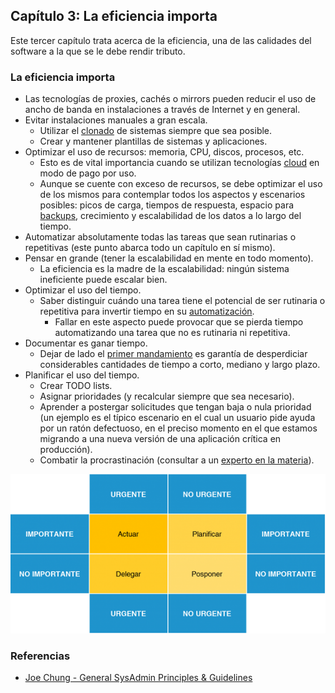 ## Capítulo 3: La eficiencia importa

Este tercer capítulo trata acerca de la eficiencia, una de las calidades del
software a la que se le debe rendir tributo.

### La eficiencia importa

* Las tecnologías de proxies, cachés o mirrors pueden reducir el uso de ancho de
  banda en instalaciones a través de Internet y en general.
* Evitar instalaciones manuales a gran escala.
    * Utilizar el [clonado](https://www.linuxito.com/gnu-linux/nivel-alto/165-como-clonar-maquinas-virtuales-kvm)
      de sistemas siempre que sea posible.
    * Crear y mantener plantillas de sistemas y aplicaciones.
* Optimizar el uso de recursos: memoria, CPU, discos, procesos, etc.
    * Esto es de vital importancia cuando se utilizan tecnologías [cloud](https://www.linuxito.com/15-miscelaneo/642-curso-de-cloud-computing-online-gratuito-y-acreditado)
      en modo de pago por uso.
    * Aunque se cuente con exceso de recursos, se debe optimizar el uso de los
      mismos para contemplar todos los aspectos y escenarios posibles: picos de
      carga, tiempos de respuesta, espacio para [backups](https://www.linuxito.com/nix/711-la-biblia-del-sysadmin-capitulo-2-lo-dificil-seguridad-y-backups),
      crecimiento y escalabilidad de los datos a lo largo del tiempo.
* Automatizar absolutamente todas las tareas que sean rutinarias o repetitivas
  (este punto abarca todo un capítulo en sí mismo).
* Pensar en grande (tener la escalabilidad en mente en todo momento).
    * La eficiencia es la madre de la escalabilidad: ningún sistema ineficiente
      puede escalar bien.
* Optimizar el uso del tiempo.
    * Saber distinguir cuándo una tarea tiene el potencial de ser rutinaria o
      repetitiva para invertir tiempo en su [automatización](https://www.linuxito.com/gnu-linux/nivel-alto/662-updatemyfarm-script-bash-para-actualizar-todos-mis-servidores-en-paralelo).
        * Fallar en este aspecto puede provocar que se pierda tiempo
          automatizando una tarea que no es rutinaria ni repetitiva.
* Documentar es ganar tiempo.
    * Dejar de lado el [primer mandamiento](https://www.linuxito.com/nix/710-la-biblia-del-sysadmin-capitulo-1-documentacion)
      es garantía de desperdiciar considerables cantidades de tiempo a corto,
      mediano y largo plazo.
* Planificar el uso del tiempo.
    * Crear TODO lists.
    * Asignar prioridades (y recalcular siempre que sea necesario).
    * Aprender a postergar solicitudes que tengan baja o nula prioridad (un
      ejemplo es el típico escenario en el cual un usuario pide ayuda por un
      ratón defectuoso, en el preciso momento en el que estamos migrando a una
      nueva versión de una aplicación crítica en producción).
    * Combatir la procrastinación (consultar a un [experto en la materia](http://waitbutwhy.com/2013/11/how-to-beat-procrastination.html)).

![Gestión del tiempo](images/gestion-tiempo.png)

### Referencias

* [Joe Chung - General SysAdmin Principles & Guidelines](http://rockhopper.monmouth.edu/cs/jchung/cs471/cs_471_-_general_sysadmin_principles)

